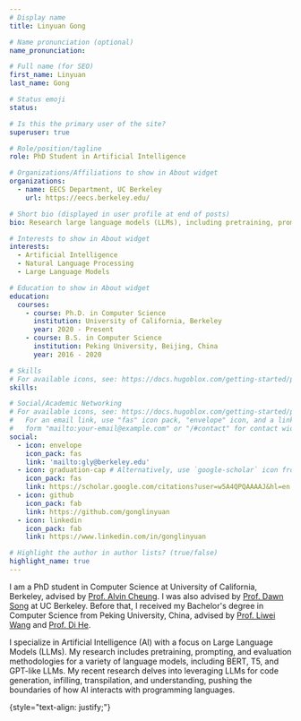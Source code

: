 ```yaml
---
# Display name
title: Linyuan Gong

# Name pronunciation (optional)
name_pronunciation:

# Full name (for SEO)
first_name: Linyuan
last_name: Gong

# Status emoji
status:

# Is this the primary user of the site?
superuser: true

# Role/position/tagline
role: PhD Student in Artificial Intelligence

# Organizations/Affiliations to show in About widget
organizations:
  - name: EECS Department, UC Berkeley
    url: https://eecs.berkeley.edu/

# Short bio (displayed in user profile at end of posts)
bio: Research large language models (LLMs), including pretraining, prompting, and evaluation.

# Interests to show in About widget
interests:
  - Artificial Intelligence
  - Natural Language Processing
  - Large Language Models

# Education to show in About widget
education:
  courses:
    - course: Ph.D. in Computer Science
      institution: University of California, Berkeley
      year: 2020 - Present
    - course: B.S. in Computer Science
      institution: Peking University, Beijing, China
      year: 2016 - 2020

# Skills
# For available icons, see: https://docs.hugoblox.com/getting-started/page-builder/#icons
skills:

# Social/Academic Networking
# For available icons, see: https://docs.hugoblox.com/getting-started/page-builder/#icons
#   For an email link, use "fas" icon pack, "envelope" icon, and a link in the
#   form "mailto:your-email@example.com" or "/#contact" for contact widget.
social:
  - icon: envelope
    icon_pack: fas
    link: 'mailto:gly@berkeley.edu'
  - icon: graduation-cap # Alternatively, use `google-scholar` icon from `ai` icon pack
    icon_pack: fas
    link: https://scholar.google.com/citations?user=w5A4QPQAAAAJ&hl=en
  - icon: github
    icon_pack: fab
    link: https://github.com/gonglinyuan
  - icon: linkedin
    icon_pack: fab
    link: https://www.linkedin.com/in/gonglinyuan

# Highlight the author in author lists? (true/false)
highlight_name: true
---
```


I am a PhD student in Computer Science at University of California, Berkeley, advised by [Prof. Alvin Cheung](https://people.eecs.berkeley.edu/~akcheung/). I was also advised by [Prof. Dawn Song](https://dawnsong.io/) at UC Berkeley. Before that, I received my Bachelor's degree in Computer Science from Peking University, China, advised by [Prof. Liwei Wang](http://www.liweiwang-pku.com/) and [Prof. Di He](https://dihe-pku.github.io/).

I specialize in Artificial Intelligence (AI) with a focus on Large Language Models (LLMs). My research includes pretraining, prompting, and evaluation methodologies for a variety of language models, including BERT, T5, and GPT-like LLMs. My recent research delves into leveraging LLMs for code generation, infilling, transpilation, and understanding, pushing the boundaries of how AI interacts with programming languages.

{style="text-align: justify;"}

